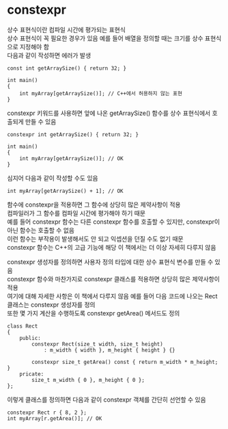 # constexpr

상수 표현식이란 컴파일 시간에 평가되는 표현식   
상수 표현식이 꼭 필요한 경우가 있음 
예를 들어 배열을 정의할 때는 크기를 상수 표현식으로 지정해야 함     
다음과 같이 작성하면 에러가 발생

    const int getArraySize() { return 32; }

    int main()
    {
        int myArray[getArraySize()]; // C++에서 허용하지 않는 표현
    }

constexpr 키워드를 사용하면 앞에 나온 getArraySize() 함수를 상수 표현식에서 호출되게 만들 수 있음

    constexpr int getArraySize() { return 32; }

    int main()
    {
        int myArray[getArraySize()]; // OK
    }

심지어 다음과 같이 작성할 수도 있음

    int myArray[getArraySize() + 1]; // OK

함수에 constexpr을 적용하면 그 함수에 상당히 많은 제약사항이 적용   
컴파일러가 그 함수를 컴파일 시간에 평가해야 하기 때문   
예를 들어 constexpr 함수는 다른 constexpr 함수를 호출할 수 있지만, constexpr이 아닌 함수는 호출할 수 없음   
이런 함수는 부작용이 발생해서도 안 되고 익셉션을 던질 수도 없기 때문    
constexpr 함수는 C++의 고급 기능에 해당 
이 책에서는 더 이상 자세히 다루지 않음

constexpr 생성자를 정의하면 사용자 정의 타입에 대한 상수 표현식 변수를 만들 수 있음     
constexpr 함수와 마찬가지로 constexpr 클래스를 적용하면 상당히 많은 제약사항이 적용     
여기에 대해 자세한 사항은 이 책에서 다루지 않음
예를 들어 다음 코드에 나오는 Rect 클래스는 constexpr 생성자를 정의  
또한 몇 가지 계산을 수행하도록 constexpr getArea() 메서드도 정의    

    class Rect
    {
        public:
            constexpr Rect(size_t width, size_t height)
                : m_width { width }, m_height { height } {}

            constexpr size_t getArea() const { return m_width * m_height; }
        pricate:
            size_t m_width { 0 }, m_height { 0 };
    };

이렇게 클래스를 정의하면 다음과 같이 constexpr 객체를 간단히 선언할 수 있음

    constexpr Rect r { 8, 2 };
    int myArray[r.getArea()]; // OK